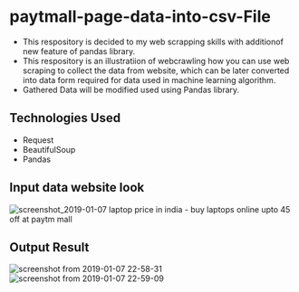 # paytmall-page-data-into-csv-File
<ul>
  
<li>This respository is decided to my web scrapping skills with additionof new feature of pandas library.</li>
<li>This respository is an illustratiion of webcrawling how you can use web scraping to collect the data from website, which can be later converted into data form required for data used in machine learning algorithm.</li>
<li>Gathered Data will be modified used using Pandas library.</li>
</ul>

## Technologies Used
<ul>
  <li>Request</li>
  <li>BeautifulSoup</li>
  <li>Pandas</li>
</ul>

## Input data website look
![screenshot_2019-01-07 laptop price in india - buy laptops online upto 45 off at paytm mall](https://user-images.githubusercontent.com/37480057/50782942-64c9fc80-12cf-11e9-86e8-af7f233e84f2.png)

## Output Result
![screenshot from 2019-01-07 22-58-31](https://user-images.githubusercontent.com/37480057/50783128-f6d20500-12cf-11e9-9267-8fd92c7fbb99.png)
![screenshot from 2019-01-07 22-59-09](https://user-images.githubusercontent.com/37480057/50783150-05202100-12d0-11e9-8d40-49ed62cf0de6.png)
